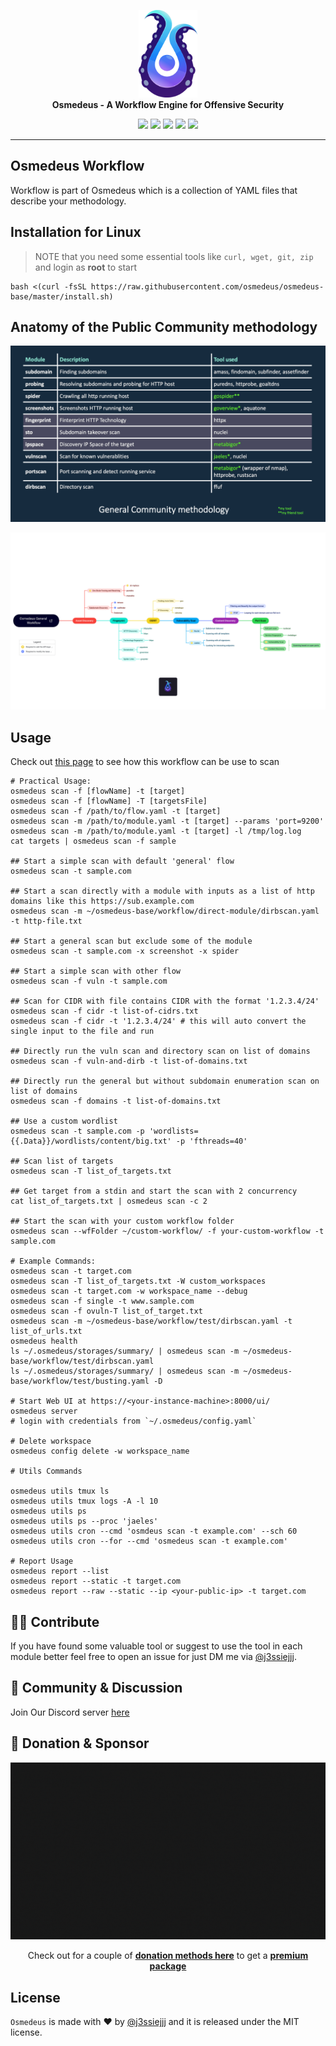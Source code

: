 <p align="center">
  <img alt="Osmedeus" src="https://raw.githubusercontent.com/osmedeus/assets/main/logo-transparent.png" height="140" />
  <br />
  <strong>Osmedeus - A Workflow Engine for Offensive Security</strong>

  <p align="center">
  <a href="https://docs.osmedeus.org/"><img src="https://img.shields.io/badge/Documentation-0078D4?style=for-the-badge&logo=GitBook&logoColor=39ff14&labelColor=black&color=black"></a>
  <a href="https://docs.osmedeus.org/donation/"><img src="https://img.shields.io/badge/Sponsors-0078D4?style=for-the-badge&logo=GitHub-Sponsors&logoColor=39ff14&labelColor=black&color=black"></a>
  <a href="https://twitter.com/OsmedeusEngine"><img src="https://img.shields.io/badge/%40OsmedeusEngine-0078D4?style=for-the-badge&logo=Twitter&logoColor=39ff14&labelColor=black&color=black"></a>
  <a href="https://discord.gg/mtQG2FQsYA"><img src="https://img.shields.io/badge/Discord%20Server-0078D4?style=for-the-badge&logo=Discord&logoColor=39ff14&labelColor=black&color=black"></a>
  <a href="https://discord.gg/mtQG2FQsYA"><img src="https://img.shields.io/github/release/j3ssie/osmedeus?style=for-the-badge&labelColor=black&color=2fc414&logo=Github"></a>
  </p>
</p>

***

## Osmedeus Workflow

Workflow is part of Osmedeus which is a collection of YAML files that describe your methodology.


## Installation for Linux

> NOTE that you need some essential tools like `curl, wget, git, zip` and login as **root** to start

```shell
bash <(curl -fsSL https://raw.githubusercontent.com/osmedeus/osmedeus-base/master/install.sh)
```

## Anatomy of the Public Community methodology

![community-workflow](https://raw.githubusercontent.com/osmedeus/documentation/main/src/static/workflow/community-workflow.png)

![general workflow](https://raw.githubusercontent.com/osmedeus/assets/main/general-workflow-mindmap.png)

## Usage

Check out [this page](https://docs.osmedeus.org/installation/usage#scan-actually-start-a-scan-based-on-predefined-workflow) to see how this workflow can be use to scan

```shell
# Practical Usage:
osmedeus scan -f [flowName] -t [target]
osmedeus scan -f [flowName] -T [targetsFile]
osmedeus scan -f /path/to/flow.yaml -t [target]
osmedeus scan -m /path/to/module.yaml -t [target] --params 'port=9200'
osmedeus scan -m /path/to/module.yaml -t [target] -l /tmp/log.log
cat targets | osmedeus scan -f sample

## Start a simple scan with default 'general' flow
osmedeus scan -t sample.com

## Start a scan directly with a module with inputs as a list of http domains like this https://sub.example.com
osmedeus scan -m ~/osmedeus-base/workflow/direct-module/dirbscan.yaml -t http-file.txt

## Start a general scan but exclude some of the module
osmedeus scan -t sample.com -x screenshot -x spider

## Start a simple scan with other flow
osmedeus scan -f vuln -t sample.com

## Scan for CIDR with file contains CIDR with the format '1.2.3.4/24'
osmedeus scan -f cidr -t list-of-cidrs.txt
osmedeus scan -f cidr -t '1.2.3.4/24' # this will auto convert the single input to the file and run

## Directly run the vuln scan and directory scan on list of domains
osmedeus scan -f vuln-and-dirb -t list-of-domains.txt

## Directly run the general but without subdomain enumeration scan on list of domains
osmedeus scan -f domains -t list-of-domains.txt

## Use a custom wordlist
osmedeus scan -t sample.com -p 'wordlists={{.Data}}/wordlists/content/big.txt' -p 'fthreads=40'

## Scan list of targets
osmedeus scan -T list_of_targets.txt

## Get target from a stdin and start the scan with 2 concurrency
cat list_of_targets.txt | osmedeus scan -c 2

## Start the scan with your custom workflow folder
osmedeus scan --wfFolder ~/custom-workflow/ -f your-custom-workflow -t sample.com

# Example Commands:
osmedeus scan -t target.com
osmedeus scan -T list_of_targets.txt -W custom_workspaces
osmedeus scan -t target.com -w workspace_name --debug
osmedeus scan -f single -t www.sample.com
osmedeus scan -f ovuln-T list_of_target.txt
osmedeus scan -m ~/osmedeus-base/workflow/test/dirbscan.yaml -t list_of_urls.txt
osmedeus health
ls ~/.osmedeus/storages/summary/ | osmedeus scan -m ~/osmedeus-base/workflow/test/dirbscan.yaml
ls ~/.osmedeus/storages/summary/ | osmedeus scan -m ~/osmedeus-base/workflow/test/busting.yaml -D

# Start Web UI at https://<your-instance-machine>:8000/ui/
osmedeus server
# login with credentials from `~/.osmedeus/config.yaml`

# Delete workspace
osmedeus config delete -w workspace_name

# Utils Commands

osmedeus utils tmux ls
osmedeus utils tmux logs -A -l 10
osmedeus utils ps
osmedeus utils ps --proc 'jaeles'
osmedeus utils cron --cmd 'osmdeus scan -t example.com' --sch 60
osmedeus utils cron --for --cmd 'osmedeus scan -t example.com'

# Report Usage
osmedeus report --list
osmedeus report --static -t target.com
osmedeus report --raw --static --ip <your-public-ip> -t target.com
```


## 👨‍💻 Contribute

If you have found some valuable tool or suggest to use the tool in each module better feel free to open an issue for just DM me via [@j3ssiejjj](https://twitter.com/j3ssiejjj).


## 💬 Community & Discussion

Join Our Discord server [here](https://discord.gg/mtQG2FQsYA)

## 💎 Donation & Sponsor

<p align="center">
 <img alt="Osmedeus" src="https://raw.githubusercontent.com/osmedeus/assets/main/premium-package.gif" />

 <p align="center"> Check out for a couple of <strong><a href="https://docs.osmedeus.org/donation/">donation methods here</a></strong> to get a <strong><a href="https://docs.osmedeus.org/premium/">premium package</a></strong><p>
</p>

## License

`Osmedeus` is made with ♥ by [@j3ssiejjj](https://twitter.com/j3ssiejjj) and it is released under the MIT license.
